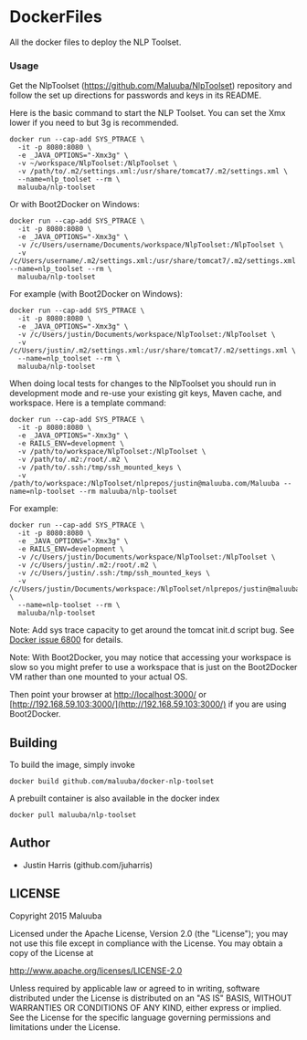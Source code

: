 DockerFiles
===========

All the docker files to deploy the NLP Toolset.

### Usage

Get the NlpToolset (https://github.com/Maluuba/NlpToolset) repository and follow the set up directions for passwords and keys in its README.

Here is the basic command to start the NLP Toolset.  You can set the Xmx lower if you need to but 3g is recommended.

```
docker run --cap-add SYS_PTRACE \
  -it -p 8080:8080 \
  -e _JAVA_OPTIONS="-Xmx3g" \
  -v ~/workspace/NlpToolset:/NlpToolset \
  -v /path/to/.m2/settings.xml:/usr/share/tomcat7/.m2/settings.xml \
  --name=nlp_toolset --rm \
  maluuba/nlp-toolset
```

Or with Boot2Docker on Windows:

```
docker run --cap-add SYS_PTRACE \
  -it -p 8080:8080 \
  -e _JAVA_OPTIONS="-Xmx3g" \
  -v /c/Users/username/Documents/workspace/NlpToolset:/NlpToolset \
  -v /c/Users/username/.m2/settings.xml:/usr/share/tomcat7/.m2/settings.xml --name=nlp_toolset --rm \
  maluuba/nlp-toolset
```

For example (with Boot2Docker on Windows):

```
docker run --cap-add SYS_PTRACE \
  -it -p 8080:8080 \
  -e _JAVA_OPTIONS="-Xmx3g" \
  -v /c/Users/justin/Documents/workspace/NlpToolset:/NlpToolset \
  -v /c/Users/justin/.m2/settings.xml:/usr/share/tomcat7/.m2/settings.xml \
  --name=nlp_toolset --rm \
  maluuba/nlp-toolset
```

When doing local tests for changes to the NlpToolset you should run in development mode and re-use your existing git keys, Maven cache, and workspace.  Here is a template command:

```
docker run --cap-add SYS_PTRACE \
  -it -p 8080:8080 \
  -e _JAVA_OPTIONS="-Xmx3g" \
  -e RAILS_ENV=development \
  -v /path/to/workspace/NlpToolset:/NlpToolset \
  -v /path/to/.m2:/root/.m2 \
  -v /path/to/.ssh:/tmp/ssh_mounted_keys \
  -v /path/to/workspace:/NlpToolset/nlprepos/justin@maluuba.com/Maluuba --name=nlp-toolset --rm maluuba/nlp-toolset
```

For example:

```
docker run --cap-add SYS_PTRACE \
  -it -p 8080:8080 \
  -e _JAVA_OPTIONS="-Xmx3g" \
  -e RAILS_ENV=development \
  -v /c/Users/justin/Documents/workspace/NlpToolset:/NlpToolset \
  -v /c/Users/justin/.m2:/root/.m2 \
  -v /c/Users/justin/.ssh:/tmp/ssh_mounted_keys \
  -v /c/Users/justin/Documents/workspace:/NlpToolset/nlprepos/justin@maluuba.com/Maluuba \
  --name=nlp-toolset --rm \
  maluuba/nlp-toolset
```

Note: Add sys trace capacity to get around the tomcat init.d script bug. See [Docker issue 6800](https://github.com/docker/docker/issues/6800) for details.

Note: With Boot2Docker, you may notice that accessing your workspace is slow so you might prefer to use a workspace that is just on the Boot2Docker VM rather than one mounted to your actual OS.

Then point your browser at [http://localhost:3000/](http://localhost:3000/) or [http://192.168.59.103:3000/](http://192.168.59.103:3000/) if you are using Boot2Docker.

## Building

To build the image, simply invoke

    docker build github.com/maluuba/docker-nlp-toolset

A prebuilt container is also available in the docker index

    docker pull maluuba/nlp-toolset
    
## Author

  * Justin Harris (github.com/juharris)

## LICENSE

Copyright 2015 Maluuba

Licensed under the Apache License, Version 2.0 (the "License");
you may not use this file except in compliance with the License.
You may obtain a copy of the License at

  http://www.apache.org/licenses/LICENSE-2.0

Unless required by applicable law or agreed to in writing, software
distributed under the License is distributed on an "AS IS" BASIS,
WITHOUT WARRANTIES OR CONDITIONS OF ANY KIND, either express or implied.
See the License for the specific language governing permissions and
limitations under the License.
    
